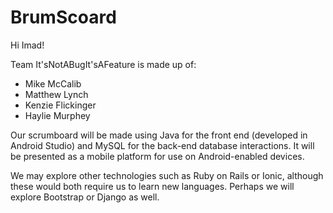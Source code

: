 # BrumScoard

Hi Imad!


Team It'sNotABugIt'sAFeature is made up of:
- Mike McCalib
- Matthew Lynch
- Kenzie Flickinger
- Haylie Murphey

Our scrumboard will be made using Java for the front end (developed in Android Studio) and MySQL for the back-end database interactions. It will be presented as a mobile platform for use on Android-enabled devices.

We may explore other technologies such as Ruby on Rails or Ionic, although these would both require us to learn new languages. Perhaps we will explore Bootstrap or Django as well.
